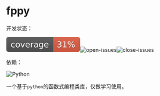 # fppy

开发状态：

![coverage](badge/cov-badge.svg)![open-issues](https://img.shields.io/github/issues/threecifanggen/python-functional-programming)![close-issues](https://img.shields.io/github/issues-closed/threecifanggen/python-functional-programming)

依赖：

![Python]()

一个基于`python`的函数式编程类库，仅做学习使用。

